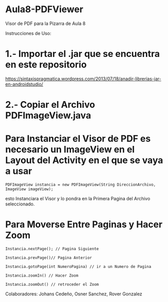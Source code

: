 # Aula8-PDFViewer
Visor de PDF para la Pizarra de Aula 8 

Instrucciones de Uso: 

# 1.- Importar el .jar que se encuentra en este repositorio
  https://sintaxispragmatica.wordpress.com/2013/07/18/anadir-librerias-jar-en-androidstudio/
  
# 2.- Copiar el Archivo PDFImageView.java 

# Para Instanciar el Visor de PDF es necesario un ImageView en el Layout del Activity en el que se vaya a usar
  ```
  PDFImageView instancia = new PDFImageView(String DireccionArchivo, ImageView imageView);
  ```
  esto Instanciara el Visor y lo pondra en la Primera Pagina del Archivo seleccionado.
  
# Para Moverse Entre Paginas y Hacer Zoom
  ```
  Instancia.nextPage(); // Pagina Siguiente
  
  Instancia.prevPage()// Pagina Anterior
  
  Instancia.gotoPage(int NumeroPagina) // ir a un Numero de Pagina
  
  Instancia.zoomIn() // Hacer Zoom
  
  Instancia.zoomOut() // retroceder el Zoom
  ```

Colaboradores: Johans Cedeño, Osner Sanchez, Rover Gonzalez




